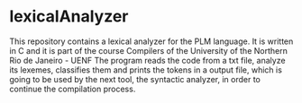 # lexicalAnalyzer
This repository contains a lexical analyzer for the PLM language. It is written in C and it is part of the course Compilers of the University of the Northern Rio de Janeiro - UENF
The program reads the code from a txt file, analyze its lexemes, classifies them and prints the tokens in a output file, which is going to be used by the next tool, the syntactic analyzer, in order to continue the compilation process.
